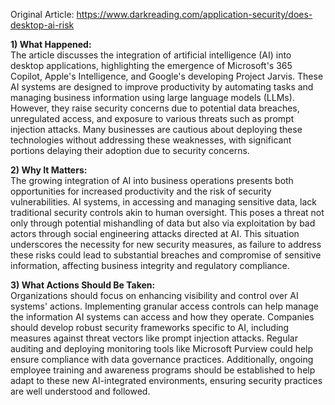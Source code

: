 Original Article: https://www.darkreading.com/application-security/does-desktop-ai-risk

**1) What Happened:**  
The article discusses the integration of artificial intelligence (AI) into desktop applications, highlighting the emergence of Microsoft's 365 Copilot, Apple's Intelligence, and Google's developing Project Jarvis. These AI systems are designed to improve productivity by automating tasks and managing business information using large language models (LLMs). However, they raise security concerns due to potential data breaches, unregulated access, and exposure to various threats such as prompt injection attacks. Many businesses are cautious about deploying these technologies without addressing these weaknesses, with significant portions delaying their adoption due to security concerns.

**2) Why It Matters:**  
The growing integration of AI into business operations presents both opportunities for increased productivity and the risk of security vulnerabilities. AI systems, in accessing and managing sensitive data, lack traditional security controls akin to human oversight. This poses a threat not only through potential mishandling of data but also via exploitation by bad actors through social engineering attacks directed at AI. This situation underscores the necessity for new security measures, as failure to address these risks could lead to substantial breaches and compromise of sensitive information, affecting business integrity and regulatory compliance.

**3) What Actions Should Be Taken:**  
Organizations should focus on enhancing visibility and control over AI systems' actions. Implementing granular access controls can help manage the information AI systems can access and how they operate. Companies should develop robust security frameworks specific to AI, including measures against threat vectors like prompt injection attacks. Regular auditing and deploying monitoring tools like Microsoft Purview could help ensure compliance with data governance practices. Additionally, ongoing employee training and awareness programs should be established to help adapt to these new AI-integrated environments, ensuring security practices are well understood and followed.